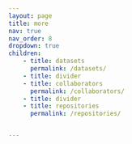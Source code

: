 ```yaml
---
layout: page
title: more
nav: true
nav_order: 8
dropdown: true
children:
    - title: datasets
      permalink: /datasets/
    - title: divider
    - title: collaborators
      permalink: /collaborators/
    - title: divider
    - title: repositories
      permalink: /repositories/


---
```

